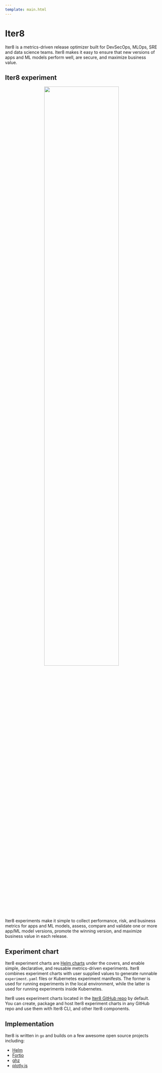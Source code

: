```yaml
---
template: main.html
---
```


# Iter8
Iter8 is a metrics-driven release optimizer built for DevSecOps, MLOps, SRE and data science teams. Iter8 makes it easy to ensure that new versions of apps and ML models perform well, are secure, and maximize business value.

## Iter8 experiment
<p align='center'>
  <img alt-text="load-test-http" src="../../images/iter8-intro-dark.png" width="70%" />
</p>

Iter8 experiments make it simple to collect performance, risk, and business metrics for apps and ML models, assess, compare and validate one or more app/ML model versions, promote the winning version, and maximize business value in each release.

## Experiment chart
Iter8 experiment charts are [Helm charts](https://helm.sh/docs/topics/charts/) under the covers, and enable simple, declarative, and reusable metrics-driven experiments. Iter8 combines experiment charts with user supplied values to generate runnable `experiment.yaml` files or Kubernetes experiment manifests. The former is used for running experiments in the local environment, while the latter is used for running experiments inside Kubernetes.

Iter8 uses experiment charts located in the [Iter8 GitHub repo](https://github.com/iter8-tools/iter8) by default. You can create, package and host Iter8 experiment charts in any GitHub repo and use them with Iter8 CLI, and other Iter8 components.

<!-- ## Features at a glance

- **Benchmark and validate HTTP and gRPC services** 
    
    Iter8 experiments can generate requests for HTTP and gRPC services, collect built-in latency and error-related metrics, and validate SLOs.

- **A/B(/n) testing** 
      
    Grow your business with every release. Iter8 experiments can compare multiple versions based on business value and identify a winner.

- **Simple to use** 
      
    Get started with Iter8 in seconds using pre-packaged experiment charts. Run Iter8 experiments locally, inside Kubernetes, or inside your CI/CD/GitOps pipelines.

- **App frameworks** 
      
    Use with any app, serverless, or ML framework. Iter8 works with Kubernetes deployments, statefulsets, Knative services, KServe/Seldon ML deployments, or other custom Kubernetes resource types. -->

## Implementation
Iter8 is written in `go` and builds on a few awesome open source projects including:

- [Helm](https://helm.sh)
- [Fortio](https://github.com/fortio/fortio)
- [ghz](https://ghz.sh)
- [plotly.js](https://github.com/plotly/plotly.js)
